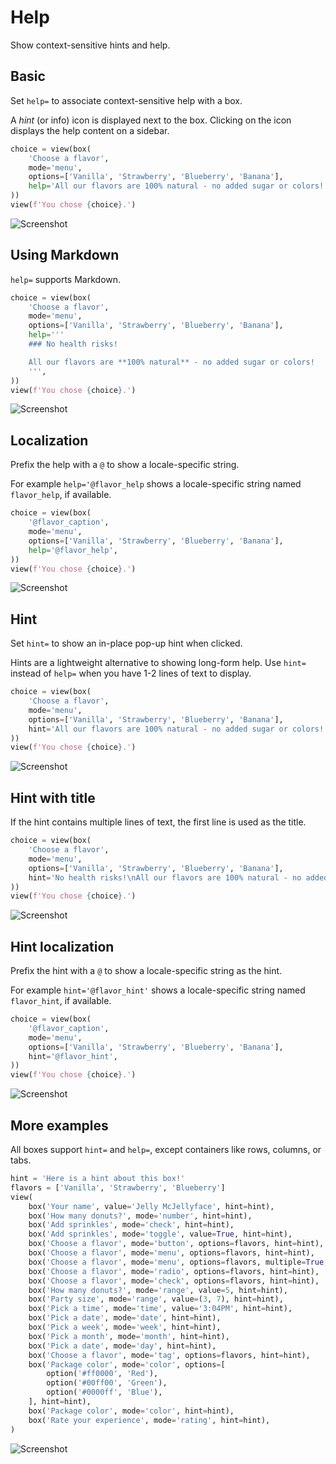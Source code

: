 # Help

Show context-sensitive hints and help.

## Basic

Set `help=` to associate context-sensitive help with a box.

A _hint_ (or info) icon is displayed next to the box.
Clicking on the icon displays the help content on a sidebar.


```py
choice = view(box(
    'Choose a flavor',
    mode='menu',
    options=['Vanilla', 'Strawberry', 'Blueberry', 'Banana'],
    help='All our flavors are 100% natural - no added sugar or colors!',
))
view(f'You chose {choice}.')
```


![Screenshot](assets/screenshots/help_basic.png)


## Using Markdown

`help=` supports Markdown.


```py
choice = view(box(
    'Choose a flavor',
    mode='menu',
    options=['Vanilla', 'Strawberry', 'Blueberry', 'Banana'],
    help='''
    ### No health risks!

    All our flavors are **100% natural** - no added sugar or colors!
    ''',
))
view(f'You chose {choice}.')
```


![Screenshot](assets/screenshots/help_markdown.png)


## Localization

Prefix the help with a `@` to show a locale-specific string.

For example `help='@flavor_help` shows a locale-specific string named `flavor_help`, if available.


```py
choice = view(box(
    '@flavor_caption',
    mode='menu',
    options=['Vanilla', 'Strawberry', 'Blueberry', 'Banana'],
    help='@flavor_help',
))
view(f'You chose {choice}.')
```


![Screenshot](assets/screenshots/help_localization.png)


## Hint

Set `hint=` to show an in-place pop-up hint when clicked.

Hints are a lightweight alternative to showing long-form help.
Use `hint=` instead of `help=` when you have 1-2 lines of text to display.


```py
choice = view(box(
    'Choose a flavor',
    mode='menu',
    options=['Vanilla', 'Strawberry', 'Blueberry', 'Banana'],
    hint='All our flavors are 100% natural - no added sugar or colors!',
))
view(f'You chose {choice}.')
```


![Screenshot](assets/screenshots/hint_basic.png)


## Hint with title

If the hint contains multiple lines of text, the first line is used as the title.


```py
choice = view(box(
    'Choose a flavor',
    mode='menu',
    options=['Vanilla', 'Strawberry', 'Blueberry', 'Banana'],
    hint='No health risks!\nAll our flavors are 100% natural - no added sugar or colors!',
))
view(f'You chose {choice}.')
```


![Screenshot](assets/screenshots/hint_title.png)


## Hint localization

Prefix the hint with a `@` to show a locale-specific string as the hint.

For example `hint='@flavor_hint'` shows a locale-specific string named `flavor_hint`, if available.


```py
choice = view(box(
    '@flavor_caption',
    mode='menu',
    options=['Vanilla', 'Strawberry', 'Blueberry', 'Banana'],
    hint='@flavor_hint',
))
view(f'You chose {choice}.')
```


![Screenshot](assets/screenshots/hint_localization.png)


## More examples

All boxes support `hint=` and `help=`, except containers like rows, columns, or tabs.


```py
hint = 'Here is a hint about this box!'
flavors = ['Vanilla', 'Strawberry', 'Blueberry']
view(
    box('Your name', value='Jelly McJellyface', hint=hint),
    box('How many donuts?', mode='number', hint=hint),
    box('Add sprinkles', mode='check', hint=hint),
    box('Add sprinkles', mode='toggle', value=True, hint=hint),
    box('Choose a flavor', mode='button', options=flavors, hint=hint),
    box('Choose a flavor', mode='menu', options=flavors, hint=hint),
    box('Choose a flavor', mode='menu', options=flavors, multiple=True, hint=hint),
    box('Choose a flavor', mode='radio', options=flavors, hint=hint),
    box('Choose a flavor', mode='check', options=flavors, hint=hint),
    box('How many donuts?', mode='range', value=5, hint=hint),
    box('Party size', mode='range', value=(3, 7), hint=hint),
    box('Pick a time', mode='time', value='3:04PM', hint=hint),
    box('Pick a date', mode='date', hint=hint),
    box('Pick a week', mode='week', hint=hint),
    box('Pick a month', mode='month', hint=hint),
    box('Pick a date', mode='day', hint=hint),
    box('Choose a flavor', mode='tag', options=flavors, hint=hint),
    box('Package color', mode='color', options=[
        option('#ff0000', 'Red'),
        option('#00ff00', 'Green'),
        option('#0000ff', 'Blue'),
    ], hint=hint),
    box('Package color', mode='color', hint=hint),
    box('Rate your experience', mode='rating', hint=hint),
)
```


![Screenshot](assets/screenshots/help_examples.png)

